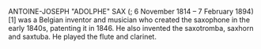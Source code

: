 ANTOINE-JOSEPH "ADOLPHE" SAX (; 6 November 1814 – 7 February 1894)[1] was a Belgian inventor and musician who created the saxophone in the early 1840s, patenting it in 1846. He also invented the saxotromba, saxhorn and saxtuba. He played the flute and clarinet.
